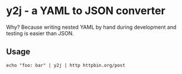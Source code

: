# y2j - a YAML to JSON converter

Why?
Because writing nested YAML by hand during development and testing is
easier than JSON.

## Usage

```shell
echo "foo: bar" | y2j | http httpbin.org/post
```

